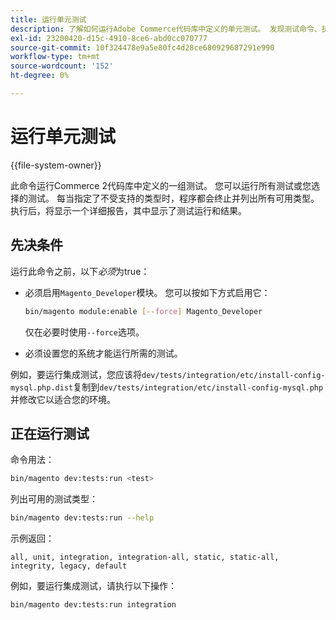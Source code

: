 ```yaml
---
title: 运行单元测试
description: 了解如何运行Adobe Commerce代码库中定义的单元测试。 发现测试命令、执行选项和结果报告。
exl-id: 23200420-d15c-4910-8ce6-abd0cc070777
source-git-commit: 10f324478e9a5e80fc4d28ce680929687291e990
workflow-type: tm+mt
source-wordcount: '152'
ht-degree: 0%

---
```


# 运行单元测试

{{file-system-owner}}

此命令运行Commerce 2代码库中定义的一组测试。 您可以运行所有测试或您选择的测试。 每当指定了不受支持的类型时，程序都会终止并列出所有可用类型。 执行后，将显示一个详细报告，其中显示了测试运行和结果。

## 先决条件

运行此命令之前，以下&#x200B;_必须_&#x200B;为true：

- 必须启用`Magento_Developer`模块。 您可以按如下方式启用它：

  ```bash
  bin/magento module:enable [--force] Magento_Developer
  ```

  仅在必要时使用`--force`选项。

- 必须设置您的系统才能运行所需的测试。

例如，要运行集成测试，您应该将`dev/tests/integration/etc/install-config-mysql.php.dist`复制到`dev/tests/integration/etc/install-config-mysql.php`并修改它以适合您的环境。

## 正在运行测试

命令用法：

```bash
bin/magento dev:tests:run <test>
```

列出可用的测试类型：

```bash
bin/magento dev:tests:run --help
```

示例返回：

```
all, unit, integration, integration-all, static, static-all, integrity, legacy, default
```

例如，要运行集成测试，请执行以下操作：

```bash
bin/magento dev:tests:run integration
```
